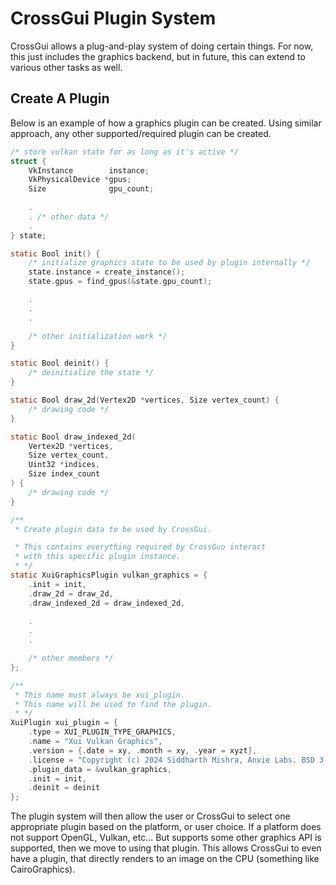 # CrossGui Plugin System

CrossGui allows a plug-and-play system of doing certain things. For now, this just includes
the graphics backend, but in future, this can extend to various other tasks as well.

## Create A Plugin

Below is an example of how a graphics plugin can be created. Using similar approach, any other
supported/required plugin can be created.


```c 
/* store vulkan state for as long as it's active */
struct {
    VkInstance        instance;
    VkPhysicalDevice *gpus;
    Size              gpu_count;
   
    .
    . /* other data */
    .
} state;

static Bool init() {
    /* initialize graphics state to be used by plugin internally */
    state.instance = create_instance();
    state.gpus = find_gpus(&state.gpu_count);

    .
    .
    .

    /* other initialization work */
}

static Bool deinit() {
    /* deinitialize the state */
}

static Bool draw_2d(Vertex2D *vertices, Size vertex_count) {
    /* drawing code */
}

static Bool draw_indexed_2d(
    Vertex2D *vertices,
    Size vertex_count,
    Uint32 *indices,
    Size index_count
) {
    /* drawing code */
}

/**
 * Create plugin data to be used by CrossGui.

 * This contains everything required by CrossGuo interact 
 * with this specific plugin instance.
 * */
static XuiGraphicsPlugin vulkan_graphics = {
    .init = init,
    .draw_2d = draw_2d,
    .draw_indexed_2d = draw_indexed_2d,
    
    .
    .
    .

    /* other members */
};

/**
 * This name must always be xui_plugin.
 * This name will be used to find the plugin.
 * */
XuiPlugin xui_plugin = {
    .type = XUI_PLUGIN_TYPE_GRAPHICS,
    .name = "Xui Vulkan Graphics",
    .version = {.date = xy, .month = xy, .year = xyzt},
    .license = "Copyright (c) 2024 Siddharth Mishra, Anvie Labs. BSD 3-Clause License",
    .plugin_data = &vulkan_graphics,
    .init = init,
    .deinit = deinit
};
```

The plugin system will then allow the user or CrossGui to select one appropriate plugin based on the 
platform, or user choice. If a platform does not support OpenGL, Vulkan, etc... But supports some other
graphics API is supported, then we move to using that plugin. This allows CrossGui to even have a plugin,
that directly renders to an image on the CPU (something like CairoGraphics).
